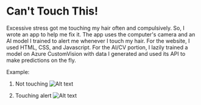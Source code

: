 # Can't Touch This!
Excessive stress got me touching my hair often and compulsively. So, I wrote an app to help me fix it.
The app uses the computer's camera and an AI model I trained to alert me whenever I touch my hair.
For the website, I used HTML, CSS, and Javascript. For the AI/CV portion, I lazily trained a model on Azure CustomVision with data I generated and used its API to make predictions on the fly.

Example: 

1. Not touching ![Alt text](/resources/images/screenshot-not-touching.png?raw=true "Not Touching")

2. Touching alert ![Alt text](/resources/images/screenshot-touching.png?raw=true "Touching")
